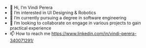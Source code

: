- 👋 Hi, I’m Vindi Perera
- 👀 I’m interested in UI Designing  & Robotics
- 🌱 I’m currently pursuing a degree in software engineering
- 💞️ I’m looking to collaborate on engage in various projects to gain practical experience
- 📫 How to reach me https://www.linkedin.com/in/vindi-perera-340071291/
